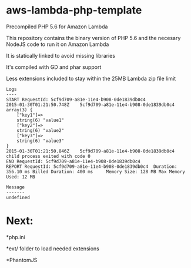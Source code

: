 # aws-lambda-php-template
Precompiled PHP 5.6 for Amazon Lambda

This repository contains the binary version of PHP 5.6 
and the necesary NodeJS code to run it on Amazon Lambda

It is statically linked to avoid missing libraries

It's compiled with GD and phar support

Less extensions included to stay within the 25MB Lambda zip file limit



	Logs
	----
	START RequestId: 5cf9d709-a81e-11e4-b908-0de1839db0c4
	2015-01-30T01:21:50.748Z	5cf9d709-a81e-11e4-b908-0de1839db0c4	array(3) {
		["key1"]=>
		string(6) "value1"
		["key2"]=>
		string(6) "value2"
		["key3"]=>
		string(6) "value3"
	}
	2015-01-30T01:21:50.846Z	5cf9d709-a81e-11e4-b908-0de1839db0c4	child process exited with code 0
	END RequestId: 5cf9d709-a81e-11e4-b908-0de1839db0c4
	REPORT RequestId: 5cf9d709-a81e-11e4-b908-0de1839db0c4	Duration: 356.10 ms	Billed Duration: 400 ms 	Memory Size: 128 MB	Max Memory Used: 12 MB	
	
	Message
	-------
	undefined




# Next:

*php.ini

*ext/ folder to load needed extensions

*PhantomJS
